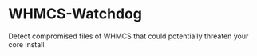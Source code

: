 # WHMCS-Watchdog
Detect compromised files of WHMCS that could potentially threaten your core install
